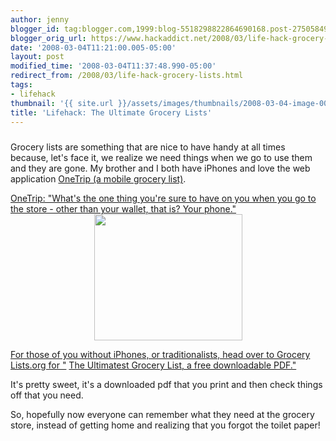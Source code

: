 ```yaml
---
author: jenny
blogger_id: tag:blogger.com,1999:blog-5518298822864690168.post-2750584993229011774
blogger_orig_url: https://www.hackaddict.net/2008/03/life-hack-grocery-lists.html
date: '2008-03-04T11:21:00.005-05:00'
layout: post
modified_time: '2008-03-04T11:37:48.990-05:00'
redirect_from: /2008/03/life-hack-grocery-lists.html
tags:
- lifehack
thumbnail: '{{ site.url }}/assets/images/thumbnails/2008-03-04-image-0000.png'
title: 'Lifehack: The Ultimate Grocery Lists'
---
```


<img alt="" border="0" id="BLOGGER_PHOTO_ID_5173924387787764482" src="{{ site.url }}/assets/images/posts/2008-03-04-image-0000.png" style="margin: 0px auto 10px; display: block; text-align: center; "/>Grocery lists are something that are nice to have handy at all times because, let's face it, we realize we need things when we go to use them and they are gone.  My brother and I both have iPhones and love the web application <a href="http://www.onetrip.org/">OneTrip (a mobile grocery list)</a>.



<a href="http://www.onetrip.org/">OneTrip: "What's the one thing you're sure to have on you when you go to the store - other than your wallet, that is? Your phone."</a><img alt="" border="0" id="BLOGGER_PHOTO_ID_5173924022715544306" src="{{ site.url }}/assets/images/posts/2008-03-04-image-0001.jpg" style="margin: 0px auto 10px; display: block; text-align: center;  width: 237px; height: 202px;"/>



<a href="http://www.grocerylists.org/ultimatest/">For those of you without iPhones, or traditionalists, head over to Grocery Lists.org for "</a> <a href="http://www.grocerylists.org/ultimatest/">The Ultimatest Grocery List, a free downloadable PDF."</a>



It's pretty sweet, it's a downloaded pdf that you print and then check things off that you need.



So, hopefully now everyone can remember what they need at the grocery store, instead of getting home and realizing that you forgot the toilet paper!

 